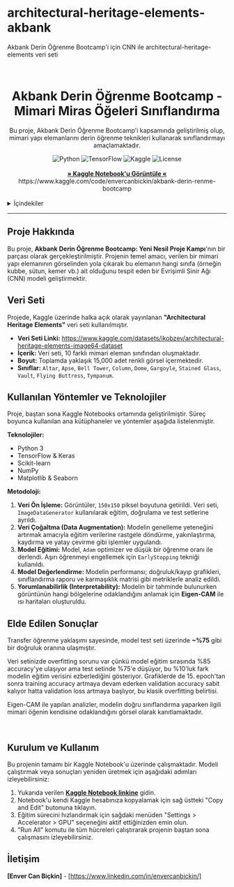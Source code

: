 # architectural-heritage-elements-akbank
Akbank Derin Öğrenme Bootcamp'i için CNN ile architectural-heritage-elements veri seti

<br/>
<div align="center">
  <h1 align="center">Akbank Derin Öğrenme Bootcamp - Mimari Miras Öğeleri Sınıflandırma</h1>
</div>

<p align="center">
  Bu proje, Akbank Derin Öğrenme Bootcamp'i kapsamında geliştirilmiş olup, mimari yapı elemanlarını derin öğrenme teknikleri kullanarak sınıflandırmayı amaçlamaktadır.
</p>

<div align="center">
  <img src="https://img.shields.io/badge/Python-3776AB?style=for-the-badge&logo=python&logoColor=white" alt="Python">
  <img src="https://img.shields.io/badge/TensorFlow-FF6F00?style=for-the-badge&logo=tensorflow&logoColor=white" alt="TensorFlow">
  <img src="https://img.shields.io/badge/Kaggle-20BEFF?style=for-the-badge&logo=kaggle&logoColor=white" alt="Kaggle">
  <img src="https://img.shields.io/badge/license-MIT-blue.svg" alt="License">
</div>

<br>

<div align="center">
  <strong><a href="[https://www.kaggle.com/code/envercanbickin/akbank-derin-renme-bootcamp]">» Kaggle Notebook'u Görüntüle «</a></strong>
  https://www.kaggle.com/code/envercanbickin/akbank-derin-renme-bootcamp
</div>

<br>

<details>
  <summary>İçindekiler</summary>
  <ol>
    <li><a href="#proje-hakkında">Proje Hakkında</a></li>
    <li><a href="#veri-seti">Veri Seti</a></li>
    <li><a href="#kullanılan-yöntemler-ve-teknolojiler">Kullanılan Yöntemler ve Teknolojiler</a></li>
    <li><a href="#elde-edilen-sonuçlar">Elde Edilen Sonuçlar</a></li>
    <li><a href="#kurulum-ve-kullanım">Kurulum ve Kullanım</a></li>
    <li><a href="#lisans">Lisans</a></li>
    <li><a href="#iletişim">İletişim</a></li>
  </ol>
</details>

---

## Proje Hakkında

Bu proje, **Akbank Derin Öğrenme Bootcamp: Yeni Nesil Proje Kampı**'nın bir parçası olarak gerçekleştirilmiştir. Projenin temel amacı, verilen bir mimari yapı elemanının görselinden yola çıkarak bu elemanın hangi sınıfa (örneğin kubbe, sütun, kemer vb.) ait olduğunu tespit eden bir Evrişimli Sinir Ağı (CNN) modeli geliştirmektir.


## Veri Seti

Projede, Kaggle üzerinde halka açık olarak yayınlanan **"Architectural Heritage Elements"** veri seti kullanılmıştır.

* **Veri Seti Linki:** https://www.kaggle.com/datasets/ikobzev/architectural-heritage-elements-image64-dataset
* **İçerik:** Veri seti, 10 farklı mimari eleman sınıfından oluşmaktadır.
* **Boyut:** Toplamda yaklaşık 15,000 adet renkli görsel içermektedir.
* **Sınıflar:** `Altar`, `Apse`, `Bell Tower`, `Column`, `Dome`, `Gargoyle`, `Stained Glass`, `Vault`, `Flying Buttress`, `Tympanum`.

## Kullanılan Yöntemler ve Teknolojiler

Proje, baştan sona Kaggle Notebooks ortamında geliştirilmiştir. Süreç boyunca kullanılan ana kütüphaneler ve yöntemler aşağıda listelenmiştir.

**Teknolojiler:**
* Python 3
* TensorFlow & Keras
* Scikit-learn
* NumPy
* Matplotlib & Seaborn

**Metodoloji:**
1.  **Veri Ön İşleme:** Görüntüler, `150x150` piksel boyutuna getirildi. Veri seti, `ImageDataGenerator` kullanılarak eğitim, doğrulama ve test setlerine ayrıldı.
2.  **Veri Çoğaltma (Data Augmentation):** Modelin genelleme yeteneğini artırmak amacıyla eğitim verilerine rastgele döndürme, yakınlaştırma, kaydırma ve yatay çevirme gibi işlemler uygulandı.
3.  **Model Eğitimi:** Model, `Adam` optimizer ve düşük bir öğrenme oranı ile derlendi. Aşırı öğrenmeyi engellemek için `EarlyStopping` tekniği kullanıldı.
4.  **Model Değerlendirme:** Modelin performansı; doğruluk/kayıp grafikleri, sınıflandırma raporu ve karmaşıklık matrisi gibi metriklerle analiz edildi.
5.  **Yorumlanabilirlik (Interpretability):** Modelin bir tahminde bulunurken görüntünün hangi bölgelerine odaklandığını anlamak için **Eigen-CAM** ile ısı haritaları oluşturuldu.

## Elde Edilen Sonuçlar

Transfer öğrenme yaklaşımı sayesinde, model test seti üzerinde **~%75** gibi bir doğruluk oranına ulaşmıştır.

Veri setinizde overfitting sorunu var çünkü model eğitim sırasında %85 accuracy'ye ulaşıyor ama test setinde %75'e düşüyor, bu %10'luk fark modelin eğitim verisini ezberlediğini gösteriyor. Grafiklerde de 15. epoch'tan sonra training accuracy artmaya devam ederken validation accuracy sabit kalıyor hatta validation loss artmaya başlıyor, bu klasik overfitting belirtisi.

Eigen-CAM ile yapılan analizler, modelin doğru sınıflandırma yaparken ilgili mimari öğenin kendisine odaklandığını görsel olarak kanıtlamaktadır.

<br>

## Kurulum ve Kullanım

Bu projenin tamamı bir Kaggle Notebook'u üzerinde çalışmaktadır. Modeli çalıştırmak veya sonuçları yeniden üretmek için aşağıdaki adımları izleyebilirsiniz:

1.  Yukarıda verilen **[Kaggle Notebook linkine]([https://www.kaggle.com/code/envercanbickin/akbank-derin-renme-bootcamp])** gidin.
2.  Notebook'u kendi Kaggle hesabınıza kopyalamak için sağ üstteki "Copy and Edit" butonuna tıklayın.
3.  Eğitim sürecini hızlandırmak için sağdaki menüden "Settings > Accelerator > GPU" seçeneğini aktif ettiğinizden emin olun.
4.  "Run All" komutu ile tüm hücreleri çalıştırarak projenin baştan sona çalışmasını izleyebilirsiniz.


## İletişim

**[Enver Can Biçkin]** - [https://www.linkedin.com/in/envercanbickin/]


